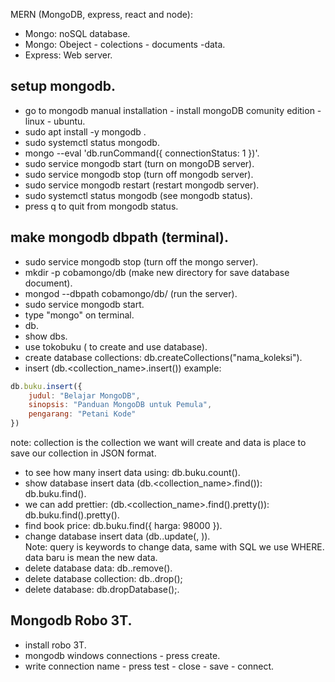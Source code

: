 MERN (MongoDB, express, react and node):
* Mongo: noSQL database.
* Mongo: Obeject - colections - documents -data.
* Express: Web server.

## setup mongodb.
* go to mongodb manual installation - install mongoDB comunity edition - linux - ubuntu.
* sudo apt install -y mongodb .
* sudo systemctl status mongodb.
* mongo --eval 'db.runCommand({ connectionStatus: 1 })'.
* sudo service mongodb start (turn on mongoDB server).
* sudo service mongodb stop (turn off mongodb server).
* sudo service mongodb restart (restart mongodb server).
* sudo systemctl status mongodb (see mongodb status).
* press q to quit from mongodb status.

## make mongodb dbpath (terminal).
* sudo service mongodb stop (turn off the mongo server).
* mkdir -p cobamongo/db (make new directory for save database document).
* mongod --dbpath cobamongo/db/ (run the server).
* sudo service mongodb start.
* type "mongo" on terminal.
* db.
* show dbs.
* use tokobuku ( to create and use database).
* create database collections: db.createCollections("nama_koleksi").
* insert (db.<collection_name>.insert(<data>)) example:
```javascript
db.buku.insert({
    judul: "Belajar MongoDB",
    sinopsis: "Panduan MongoDB untuk Pemula",
    pengarang: "Petani Kode"
})
```
note: collection is the collection we want will create and data is place to save our collection in JSON format.
* to see how many insert data using: db.buku.count().
* show database insert data (db.<collection_name>.find()): db.buku.find().
* we can add prettier: (db.<collection_name>.find().pretty()): db.buku.find().pretty().
* find book price: db.buku.find({ harga: 98000 }).
* change database insert data (db.<koleksi>.update(<query>, <data baru>)). <br>
Note: query is keywords to change data, same with SQL we use WHERE. data baru is mean the new data.
* delete database data: db.<koleksi>.remove(<query>).
* delete database collection: db.<koleksi>.drop();
* delete database: db.dropDatabase();.

## Mongodb Robo 3T.
* install robo 3T.
* mongodb windows connections - press create.
* write connection name - press test - close - save - connect.